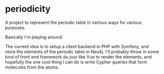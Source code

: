 periodicity
===========

A project to represent the periodic table in various ways for various purposes.


Basically I'm playing around.


The current idea is to setup a client backend in PHP with Symfony, and store
the elements of the periodic table in Neo4j. I'll probably throw in some kind of
front end framework du jour like Vue to render the elements, and hopefully the
one cool thing I can do is write Cypher queries that form molecules from the
atoms.
